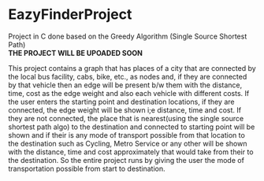 # EazyFinderProject
Project in C done based on the Greedy Algorithm (Single Source Shortest Path) <br>
<strong>THE PROJECT WILL BE UPOADED SOON</strong>

This project contains a graph that has places of a city that are connected by the local bus facility, cabs, bike, etc., as nodes and, if they are connected by that vehicle then an
edge will be present b/w them with the distance, time, cost as the edge weight and also each vehicle with different costs. If the user enters the starting point and destination
locations, if they are connected, the edge weight will be shown i;e distance, time and cost. If they are not connected, the place that is nearest(using the single source shortest
path algo) to the destination and connected to starting point will be shown and if their is any mode of transport possible from that location to the destination such as Cycling,
Metro Service or any other will be shown with the distance, time and cost approximately that would take from their to the destination. So the entire project runs by giving the
user the mode of transportation possible from start to destination.
